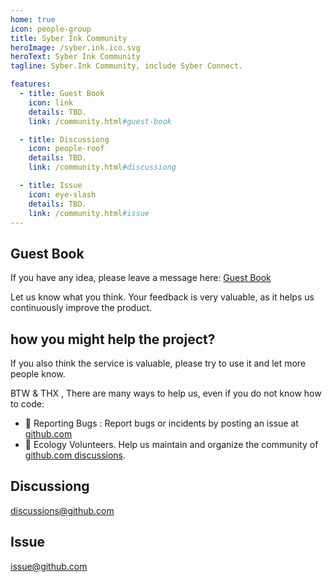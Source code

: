 ```yaml
---
home: true
icon: people-group
title: Syber Ink Community
heroImage: /syber.ink.ico.svg
heroText: Syber Ink Community
tagline: Syber.Ink Community, include Syber Connect. 

features:
  - title: Guest Book
    icon: link
    details: TBD. 
    link: /community.html#guest-book

  - title: Discussiong
    icon: people-roof
    details: TBD.
    link: /community.html#discussiong

  - title: Issue
    icon: eye-slash
    details: TBD. 
    link: /community.html#issue
---
```


## Guest Book
If you have any idea, please leave a message here: [Guest Book](https://github.com/syberink/SyberInkWeb/discussions/1)

Let us know what you think. Your feedback is very valuable, as it helps us continuously improve the product. 

## how you might help the project?
If you also think the service is valuable, please try to use it and let more people know.   

BTW & THX , There are many ways to help us, even if you do not know how to code:  
- 🐛 Reporting Bugs : Report bugs or incidents by posting an issue at [github.com](https://github.com/syberink/SyberInkWeb/issues/issues)   
- 📆 Ecology Volunteers. Help us maintain and organize the community of [github.com discussions](https://github.com/syberink/SyberInkWeb/discussions).


## Discussiong
[discussions@github.com ](https://github.com/syberink/SyberInkWeb/discussions)
## Issue
[issue@github.com](https://github.com/syberink/SyberInkWeb/issues/issues)
 